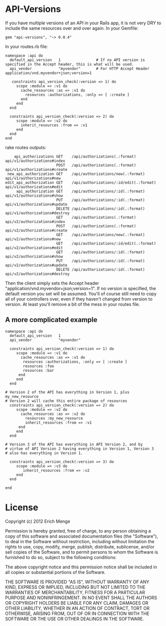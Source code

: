 API-Versions
================
If you have multiple versions of an API in your Rails app, it is not very DRY to include the same resources over and over again.
In your Gemfile:

	gem "api-versions", "~> 0.0.4"
	
In your routes.rb file:

	namespace :api do
	  default_api_version 	1   			 # If no API version is specified in the Accept header, this is what will be used.
	  api_vendor 			"myvendor"   	 # For HTTP Accept Header application/vnd.myvendor+json;version=1
  
	   constraints api_version_check(:version => 1) do
	     scope :module => :v1 do 
	       cache_resources :as => :v1 do
	         resources :authorizations, :only => [ :create ]
	       end
	     end
	  end
  
	  constraints api_version_check(:version => 2) do
	     scope :module => :v2 do 
	       inherit_resources :from => :v1
	     end
	  end 
	end

rake routes outputs:

	    api_authorizations GET    /api/authorizations(.:format)          api/v1/authorizations#index
	                       POST   /api/authorizations(.:format)          api/v1/authorizations#create
	 new_api_authorization GET    /api/authorizations/new(.:format)      api/v1/authorizations#new
	edit_api_authorization GET    /api/authorizations/:id/edit(.:format) api/v1/authorizations#edit
	     api_authorization GET    /api/authorizations/:id(.:format)      api/v1/authorizations#show
	                       PUT    /api/authorizations/:id(.:format)      api/v1/authorizations#update
	                       DELETE /api/authorizations/:id(.:format)      api/v1/authorizations#destroy
	                       GET    /api/authorizations(.:format)          api/v2/authorizations#index
	                       POST   /api/authorizations(.:format)          api/v2/authorizations#create
	                       GET    /api/authorizations/new(.:format)      api/v2/authorizations#new
	                       GET    /api/authorizations/:id/edit(.:format) api/v2/authorizations#edit
	                       GET    /api/authorizations/:id(.:format)      api/v2/authorizations#show
	                       PUT    /api/authorizations/:id(.:format)      api/v2/authorizations#update
	                       DELETE /api/authorizations/:id(.:format)      api/v2/authorizations#destroy

Then the client simply sets the Accept header "application/vnd.myvendor+json;version=1". If no version is specified, the default version you set will be assumed.  You'll of course still need to copy all of your controllers over, even if they haven't changed from version to version.  At least you'll remove a bit of the mess in your routes file.

A more complicated example
--------------------------
	namespace :api do
	  default_api_version 	1
	  api_vendor 		 	"myvendor"
  
	  constraints api_version_check(:version => 1) do
	     scope :module => :v1 do 
	       cache_resources :as => :v1 do
	        resources :authorizations, :only => [ :create ]
	        resources :foo
	        resources :bar
	      end
	     end
	  end
  
	# Version 2 of the API has everything in Version 1, plus my_new_resource
	# Version 2 will cache this entire package of resources
	  constraints api_version_check(:version => 2) do
	     scope :module => :v2 do 
	       cache_resources :as => :v2 do 
	         resources :my_new_resource
	         inherit_resources :from => :v1
	      end
	     end
	  end
  
	# Version 3 of the API has everything in API Version 2, and by
	# virtue of API Version 2 having everything in Version 1, Version 3
	# also has everything in Version 1.
	
	  constraints api_version_check(:version => 3) do
	     scope :module => :v3 do 
	        inherit_resources :from => :v2
	     end
	  end

	end

License
=======
Copyright (c) 2012 Erich Menge

Permission is hereby granted, free of charge, to any person obtaining a copy of this software and associated documentation files (the "Software"), to deal in the Software without restriction, including without limitation the rights to use, copy, modify, merge, publish, distribute, sublicense, and/or sell copies of the Software, and to permit persons to whom the Software is furnished to do so, subject to the following conditions:

The above copyright notice and this permission notice shall be included in all copies or substantial portions of the Software.

THE SOFTWARE IS PROVIDED "AS IS", WITHOUT WARRANTY OF ANY KIND, EXPRESS OR IMPLIED, INCLUDING BUT NOT LIMITED TO THE WARRANTIES OF MERCHANTABILITY, FITNESS FOR A PARTICULAR PURPOSE AND NONINFRINGEMENT. IN NO EVENT SHALL THE AUTHORS OR COPYRIGHT HOLDERS BE LIABLE FOR ANY CLAIM, DAMAGES OR OTHER LIABILITY, WHETHER IN AN ACTION OF CONTRACT, TORT OR OTHERWISE, ARISING FROM, OUT OF OR IN CONNECTION WITH THE SOFTWARE OR THE USE OR OTHER DEALINGS IN THE SOFTWARE.